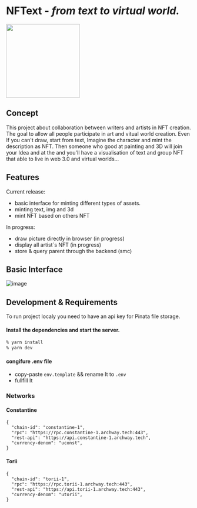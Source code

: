 # NFText - _from text to virtual world._
<img src="https://ipfs.io/ipfs/QmWTvKbPeWDwNQMFgbmWzciq7NNcwsQcBgV5jLNNhPNwF6" style="width:200px" />

## Concept
This project about collaboration between writers and artists in NFT creation.
The goal to allow all people participate in art and vitual world creation. Even If you can't draw, start from text, Imagine the character and mint the description as NFT. Then someone who good at painting and 3D will join your Idea and at the and you'll have a visualisation of text and group NFT that able to live in web 3.0 and virtual worlds...

## Features
Current release:
- basic interface for minting different types of assets.
- minting text, img and 3d
- mint NFT based on others NFT
  
In progress:
- draw picture directly in browser (in progress)
- display all artist`s NFT (in progress)
- store & query parent through the backend (smc)

## Basic Interface
![image](https://user-images.githubusercontent.com/10486621/145106617-964b6460-7ce4-49ce-9b90-0f310039bb6f.png)

## Development & Requirements

To run project localy you need to have an api key for Pinata file storage.

#### Install the dependencies and start the server.

```sh
% yarn install
% yarn dev
```

#### congifure .env file
- copy-paste `env.template` && rename It to `.env`
- fullfill It

### Networks
#### Constantine
```
{
  "chain-id": "constantine-1",
  "rpc": "https://rpc.constantine-1.archway.tech:443",
  "rest-api": "https://api.constantine-1.archway.tech",
  "currency-denom": "uconst",
}
```
#### Torii

```
{
  "chain-id": "torii-1",
  "rpc": "https://rpc.torii-1.archway.tech:443",
  "rest-api": "https://api.torii-1.archway.tech:443",
  "currency-denom": "utorii",
}
```